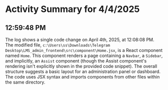 # Activity Summary for 4/4/2025

## 12:59:48 PM
The log shows a single code change on April 4th, 2025, at 12:08:08 PM.  The modified file, `c:\Users\ss\Downloads\Telegram Desktop\LMS_admin_frontend\src\component\Home.jsx`, is a React component named `Home`. This component renders a page containing a `Navbar`, a `Sidebar`, and implicitly, an `Assist` component (though the Assist component's rendering isn't explicitly shown in the provided code snippet). The overall structure suggests a basic layout for an administration panel or dashboard.  The code uses JSX syntax and imports components from other files within the same directory.
